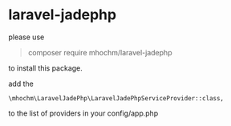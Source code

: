 # laravel-jadephp

please use

> composer require mhochm/laravel-jadephp

to install this package.

add the 

<code>\mhochm\LaravelJadePhp\LaravelJadePhpServiceProvider::class,</code>

to the list of providers in your config/app.php

